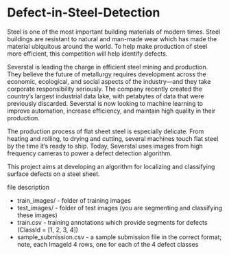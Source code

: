 # Defect-in-Steel-Detection
 
Steel is one of the most important building materials of modern times. Steel buildings are resistant to natural and man-made wear which has made the material ubiquitous around the world. To help make production of steel more efficient, this competition will help identify defects.

Severstal is leading the charge in efficient steel mining and production. They believe the future of metallurgy requires development across the economic, ecological, and social aspects of the industry—and they take corporate responsibility seriously. The company recently created the country’s largest industrial data lake, with petabytes of data that were previously discarded. Severstal is now looking to machine learning to improve automation, increase efficiency, and maintain high quality in their production.

The production process of flat sheet steel is especially delicate. From heating and rolling, to drying and cutting, several machines touch flat steel by the time it’s ready to ship. Today, Severstal uses images from high frequency cameras to power a defect detection algorithm.

This project aims at developing an algorithm for localizing and classifying surface defects on a steel sheet.

file description

* train_images/ - folder of training images
* test_images/ - folder of test images (you are segmenting and classifying these images)
* train.csv - training annotations which provide segments for defects (ClassId = [1, 2, 3, 4])
* sample_submission.csv - a sample submission file in the correct format; note, each ImageId 4 rows, one for each of the 4 defect classes
